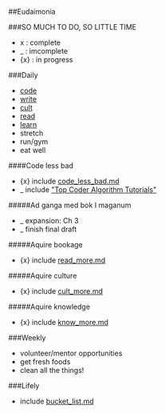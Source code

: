 ##Eudaimonia


###SO MUCH TO DO, SO LITTLE TIME
*  x  : complete
*  _  : imcomplete
* {x} : in progress

###Daily
* [code](#code-less-bad)
* [write](#writing)
* [cult](#culture)
* [read](#reading)
* [learn](#learn)
* stretch
* run/gym
* eat well

####Code less bad
<a name="code-less-bad"></a>

* {x} include [code_less_bad.md](https://github.com/jclif/eudaimonia/blob/master/code_less_bad.md)
* _ include ["Top Coder Algorithm Tutorials"](http://www.topcoder.com/tc?d1=tutorials&d2=alg_index&module=Static)

#####Ad ganga med bok I maganum
<a name="writing"></a>

* _ expansion: Ch 3
* _ finish final draft

#####Aquire bookage
<a name="reading"></a>

* {x} include [read_more.md](https://github.com/jclif/eudaimonia/blob/master/current/read_more.md)

#####Aquire culture
<a name="culture"></a>

* {x} include [cult_more.md](https://github.com/jclif/eudaimonia/blob/master/current/cult_more.md)

#####Aquire knowledge
<a name="learn"></a>

* {x} include [know_more.md](https://github.com/jclif/eudaimonia/blob/master/current/cult_more.md)

###Weekly
* volunteer/mentor opportunities
* get fresh foods
* clean all the things!

###Lifely
* include [bucket_list.md](https://github.com/jclif/eudaimonia/blob/master/current/bucket_list.md)
